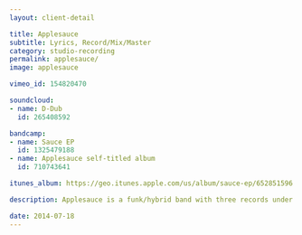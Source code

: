 ```yaml
---
layout: client-detail

title: Applesauce
subtitle: Lyrics, Record/Mix/Master
category: studio-recording
permalink: applesauce/
image: applesauce

vimeo_id: 154820470

soundcloud:
- name: D-Dub
  id: 265408592

bandcamp:
- name: Sauce EP
  id: 1325479188
- name: Applesauce self-titled album
  id: 710743641

itunes_album: https://geo.itunes.apple.com/us/album/sauce-ep/652851596

description: Applesauce is a funk/hybrid band with three records under their belt.  They've supported many island artists over the years, and even though no longer active, they still have a strong cult following.  <br><br>First two records were produced by Paul Cline (<a href="https://itunes.apple.com/us/album/sauce-ep/652851596"Applesauce EP</a> & their <a href="https://applesauce.bandcamp.com/album/applesauce">self titled release, Applesauce</a>). Produced by Jesse Cudworth and Bonnie Marshall Bojorquez.

date: 2014-07-18
---
```

